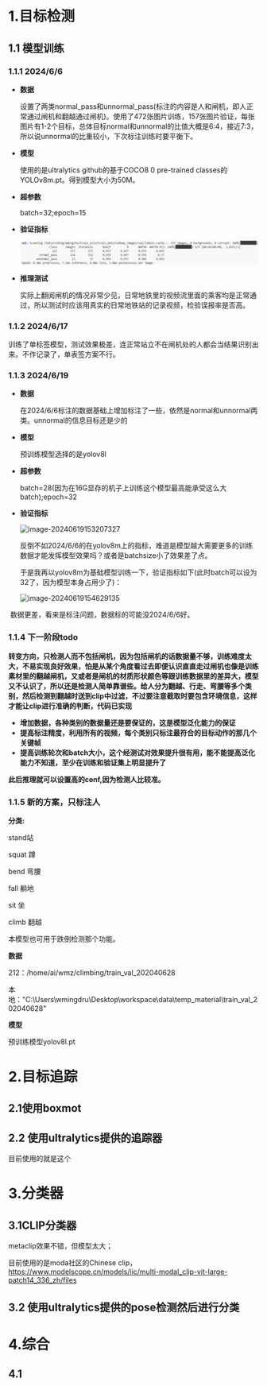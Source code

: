 # 1.目标检测

## 1.1 模型训练

### 1.1.1 2024/6/6

- **数据**

  设置了两类normal_pass和unnormal_pass(标注的内容是人和闸机，即人正常通过闸机和翻越通过闸机)。使用了472张图片训练，157张图片验证，每张图片有1-2个目标，总体目标normal和unnormal的比值大概是6:4，接近7:3，所以说unnormal的比重较小，下次标注训练时要平衡下。

- **模型**

  使用的是ultralytics github的基于COCO8 0 pre-trained classes的YOLOv8m.pt。得到模型大小为50M。

- **超参数**

  batch=32;epoch=15

- **验证指标**

  ![1](record.assets/1.png)

- **推理测试**

  实际上翻阅闸机的情况非常少见，日常地铁里的视频流里面的乘客均是正常通过，所以测试时应该用真实的日常地铁站的记录视频，检验误报率是否高。

### 1.1.2 2024/6/17

训练了单标签模型，测试效果极差，连正常站立不在闸机处的人都会当结果识别出来。不作记录了，单表签方案不行。

### 1.1.3 2024/6/19

- **数据**

  在2024/6/6标注的数据基础上增加标注了一些，依然是normal和unnormal两类。unnormal的信息目标还是少的

- **模型**

  预训练模型选择的是yolov8l

- **超参数**

  batch=28(因为在16G显存的机子上训练这个模型最高能承受这么大batch);epoch=32

- **验证指标**

  ![image-20240619153207327](subway_record.assets/image-20240619153207327.png)

  反倒不如2024/6/6的在yolov8m上的指标，难道是模型越大需要更多的训练数据才能发挥模型效果吗？或者是batchsize小了效果差了点。

  于是我再以yolov8m为基础模型训练一下，验证指标如下(此时batch可以设为32了，因为模型本身占用少了)：

  ![image-20240619154629135](subway_record.assets/image-20240619154629135.png)

​		数据更差，看来是标注问题，数据标的可能没2024/6/6好。

### 1.1.4 下一阶段todo

**转变方向，只检测人而不包括闸机，因为包括闸机的话数据量不够，训练难度太大，不易实现良好效果，怕是从某个角度看过去即便认识直直走过闸机也像是训练素材里的翻越闸机，又或者是闸机的材质形状颜色等跟训练数据里的差异大，模型又不认识了，所以还是检测人简单靠谱些。给人分为翻越、行走、弯腰等多个类别，然后检测到翻越时送到clip中过滤，不过要注意截取时要包含环境信息，这样才能让clip进行准确的判断，代码已实现**

- **增加数据，各种类别的数据量还是要保证的，这是模型泛化能力的保证**
- **提高标注精度，利用所有的视频，每个类别只标注最符合的目标动作的那几个关键帧**
- **提高训练轮次和batch大小，这个经测试对效果提升很有用，能不能提高泛化能力不知道，至少在训练和验证集上明显提升了**

**此后推理就可以设置高的conf,因为检测人比较准。**

### 1.1.5 新的方案，只标注人

**分类:**

stand站

squat 蹲

bend 弯腰

fall 躺地

sit 坐

climb 翻越

本模型也可用于跌倒检测那个功能。

**数据**

212：/home/ai/wmz/climbing/train_val_202040628 

本地："C:\Users\wmingdru\Desktop\workspace\data\temp_material\train_val_202040628"

**模型**

预训练模型yolov8l.pt

# 2.目标追踪

## 2.1使用boxmot

## 2.2 使用ultralytics提供的追踪器

目前使用的就是这个

# 3.分类器

## 3.1CLIP分类器

metaclip效果不错，但模型太大；

目前使用的是moda社区的Chinese clip，https://www.modelscope.cn/models/iic/multi-modal_clip-vit-large-patch14_336_zh/files

## 3.2 使用ultralytics提供的pose检测然后进行分类



# 4.综合

## 4.1 





